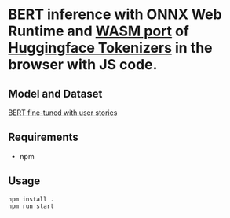 # BERT inference with ONNX Web Runtime and [WASM port](https://blog.mithrilsecurity.io/porting-tokenizers-to-wasm/) of [Huggingface Tokenizers](https://github.com/huggingface/tokenizers) in the browser with JS code.

## Model and Dataset

[BERT fine-tuned with user stories](https://github.com/AI-LLM/ner-privacy-engineering)

## Requirements

- npm

## Usage

```
npm install .
npm run start
```
